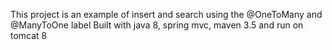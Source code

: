 This project is an example of insert and search using the @OneToMany and @ManyToOne label
Built with java 8, spring mvc, maven 3.5 and run on tomcat 8

